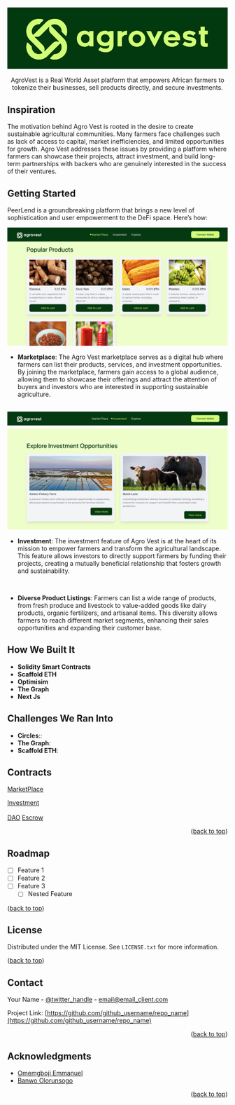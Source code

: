 <!-- Improved compatibility of back to top link: See: https://github.com/othneildrew/Best-README-Template/pull/73 -->
<a id="readme-top"></a>
<!--
*** Thanks for checking out the Best-README-Template. If you have a suggestion
*** that would make this better, please fork the repo and create a pull request
*** or simply open an issue with the tag "enhancement".
*** Don't forget to give the project a star!
*** Thanks again! Now go create something AMAZING! :D
-->



<!-- PROJECT SHIELDS -->
<!--
*** I'm using markdown "reference style" links for readability.
*** Reference links are enclosed in brackets [ ] instead of parentheses ( ).
*** See the bottom of this document for the declaration of the reference variables
*** for contributors-url, forks-url, etc. This is an optional, concise syntax you may use.
*** https://www.markdownguide.org/basic-syntax/#reference-style-links
-->




<!-- PROJECT LOGO -->
<br />
<div align="center">
  <a>
    <img src="images/agrovestLogo.png" alt="Logo">
  </a>

  <p align="center">
    AgroVest is a Real World Asset platform that empowers African farmers to tokenize their businesses, sell products directly, and secure investments.



  
</div>
    



<!-- GETTING STARTED -->
## Inspiration

The motivation behind Agro Vest is rooted in the desire to create sustainable agricultural communities. Many farmers face challenges such as lack of access to capital, market inefficiencies, and limited opportunities for growth. Agro Vest addresses these issues by providing a platform where farmers can showcase their projects, attract investment, and build long-term partnerships with backers who are genuinely interested in the success of their ventures.



## Getting Started

PeerLend is a groundbreaking platform that brings a new level of sophistication and user empowerment to the DeFi space. Here’s how:


  <div align="left">
  <a>
    <img src="images/MarketPlace.png" alt="Logo">
  </a>

- **Marketplace**: The Agro Vest marketplace serves as a digital hub where farmers can list their products, services, and investment opportunities. By joining the marketplace, farmers gain access to a global audience, allowing them to showcase their offerings and attract the attention of buyers and investors who are interested in supporting sustainable agriculture.

<br />

<div align="left">
  <a>
    <img src="images/Investment.png" alt="Logo">
  </a>

- **Investment**: The investment feature of Agro Vest is at the heart of its mission to empower farmers and transform the agricultural landscape. This feature allows investors to directly support farmers by funding their projects, creating a mutually beneficial relationship that fosters growth and sustainability.

<br />

- **Diverse Product Listings**: Farmers can list a wide range of products, from fresh produce and livestock to value-added goods like dairy products, organic fertilizers, and artisanal items. This diversity allows farmers to reach different market segments, enhancing their sales opportunities and expanding their customer base.



## How We Built It

- **Solidity Smart Contracts**
- **Scaffold ETH**
- **Optimisim**
- **The Graph**
- **Next Js**


## Challenges We Ran Into

- **Circles**::
- **The Graph**:
- **Scaffold ETH**: 





<!-- USAGE EXAMPLES -->
## Contracts

[MarketPlace](https://example.com)
<br />

[Investment](https://example.com)
</br>
<br />
[DAO](https://example.com)
[Escrow](https://example.com)

<p align="right">(<a href="#readme-top">back to top</a>)</p>



<!-- ROADMAP -->
## Roadmap

- [ ] Feature 1
- [ ] Feature 2
- [ ] Feature 3
    - [ ] Nested Feature

<p align="left">(<a href="#readme-top">back to top</a>)</p>



<!-- LICENSE -->
## License

Distributed under the MIT License. See `LICENSE.txt` for more information.

<p align="left">(<a href="#readme-top">back to top</a>)</p>



<!-- CONTACT -->
## Contact

Your Name - [@twitter_handle](https://twitter.com/twitter_handle) - email@email_client.com

Project Link: [https://github.com/github_username/repo_name](https://github.com/github_username/repo_name)

<p align="right">(<a href="#readme-top">back to top</a>)</p>



<!-- ACKNOWLEDGMENTS -->
## Acknowledgments

* [Omemgboji Emmanuel](https://github.com/Signor1)
* [Banwo Olorunsogo](https://github.com/sogobanwo)

<p align="right">(<a href="#readme-top">back to top</a>)</p>



<!-- MARKDOWN LINKS & IMAGES -->
<!-- https://www.markdownguide.org/basic-syntax/#reference-style-links -->
[contributors-shield]: https://img.shields.io/github/contributors/github_username/repo_name.svg?style=for-the-badge
[contributors-url]: https://github.com/github_username/repo_name/graphs/contributors
[forks-shield]: https://img.shields.io/github/forks/github_username/repo_name.svg?style=for-the-badge
[forks-url]: https://github.com/github_username/repo_name/network/members
[stars-shield]: https://img.shields.io/github/stars/github_username/repo_name.svg?style=for-the-badge
[stars-url]: https://github.com/github_username/repo_name/stargazers
[issues-shield]: https://img.shields.io/github/issues/github_username/repo_name.svg?style=for-the-badge
[issues-url]: https://github.com/github_username/repo_name/issues
[license-shield]: https://img.shields.io/github/license/github_username/repo_name.svg?style=for-the-badge
[license-url]: https://github.com/github_username/repo_name/blob/master/LICENSE.txt
[linkedin-shield]: https://img.shields.io/badge/-LinkedIn-black.svg?style=for-the-badge&logo=linkedin&colorB=555
[linkedin-url]: https://linkedin.com/in/linkedin_username
[product-screenshot]: images/screenshot.png
[Next.js]: https://img.shields.io/badge/next.js-000000?style=for-the-badge&logo=nextdotjs&logoColor=white
[Next-url]: https://nextjs.org/
[React.js]: https://img.shields.io/badge/React-20232A?style=for-the-badge&logo=react&logoColor=61DAFB
[React-url]: https://reactjs.org/
[Vue.js]: https://img.shields.io/badge/Vue.js-35495E?style=for-the-badge&logo=vuedotjs&logoColor=4FC08D
[Vue-url]: https://vuejs.org/
[Angular.io]: https://img.shields.io/badge/Angular-DD0031?style=for-the-badge&logo=angular&logoColor=white
[Angular-url]: https://angular.io/
[Svelte.dev]: https://img.shields.io/badge/Svelte-4A4A55?style=for-the-badge&logo=svelte&logoColor=FF3E00
[Svelte-url]: https://svelte.dev/
[Laravel.com]: https://img.shields.io/badge/Laravel-FF2D20?style=for-the-badge&logo=laravel&logoColor=white
[Laravel-url]: https://laravel.com
[Bootstrap.com]: https://img.shields.io/badge/Bootstrap-563D7C?style=for-the-badge&logo=bootstrap&logoColor=white
[Bootstrap-url]: https://getbootstrap.com
[JQuery.com]: https://img.shields.io/badge/jQuery-0769AD?style=for-the-badge&logo=jquery&logoColor=white
[JQuery-url]: https://jquery.com 

